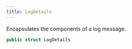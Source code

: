 ```yaml
---
title: LogDetails
---
```


Encapsulates the components of a log message.

``` swift
public struct LogDetails 
```
